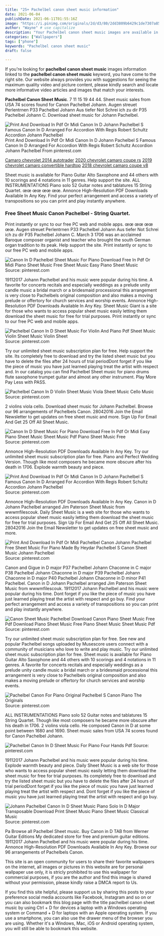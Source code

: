 ```yaml
---
title: "25+ Pachelbel canon sheet music information"
date: 2021-06-04
publishDate: 2021-06-11T01:55:16Z
image: "https://i.pinimg.com/originals/2d/d3/80/2dd3809b6429c1de7307a859f0827656.gif"
author: "Wayne" # use capitalize
description: "Your Pachelbel canon sheet music images are available in this site. Pachelbel canon sheet music are a topic that is being searched for and liked by netizens today. You can Get the Pachelbel canon sheet music files here. Find and Download all royalty-free photos."
categories: ["Wallpapers"]
tags: ["phone"]
keywords: "Pachelbel canon sheet music"
draft: false

---
```


If you're looking for **pachelbel canon sheet music** images information linked to the **pachelbel canon sheet music** keyword, you have come to the right  site.  Our website always  provides you with  suggestions  for seeing  the maximum  quality video and picture  content, please kindly search and locate more informative video articles and images  that match your interests.

**Pachelbel Canon Sheet Music**. 7 11 15 19 44 44. Sheet music sales from USA 74 scores found for Canon Pachelbel Johann. Augen streuet Perlentrnen P33 Pachelbel Johann Aus tiefer Not Schrei ich zu dir P35 Pachelbel Johann C. Download sheet music for Johann Pachelbel.

![Print And Download In Pdf Or Midi Canon In D Johann Pachelbel S Famous Canon In D Arranged For Accordion With Regis Robert Schultz Accordion Johann Pachelbel](https://i.pinimg.com/originals/a7/a1/80/a7a1805d65d75f2ba713e023f118bf04.jpg "Print And Download In Pdf Or Midi Canon In D Johann Pachelbel S Famous Canon In D Arranged For Accordion With Regis Robert Schultz Accordion Johann Pachelbel")
Print And Download In Pdf Or Midi Canon In D Johann Pachelbel S Famous Canon In D Arranged For Accordion With Regis Robert Schultz Accordion Johann Pachelbel From pinterest.com

[Camaro chevrolet 2014 autotrader](/camaro-chevrolet-2014-autotrader/)
[2020 chevrolet camaro coupe rs](/2020-chevrolet-camaro-coupe-rs/)
[2019 chevrolet camaro convertible hardtop](/2019-chevrolet-camaro-convertible-hardtop/)
[2018 chevrolet camaro coupe v8](/2018-chevrolet-camaro-coupe-v8/)

Sheet music is available for Piano Guitar Alto Saxophone and 44 others with 10 scorings and 4 notations in 11 genres. Help support the site. ALL INSTRUMENTATIONS Piano solo 52 Guitar notes and tablatures 15 String Quartet. œœ œœ œœ œœ. Annonce High-Resolution PDF Downloads Available In Any Key. Find your perfect arrangement and access a variety of transpositions so you can print and play instantly anywhere.

### Free Sheet Music Canon Pachelbel - String Quartet.

Print instantly or sync to our free PC web and mobile apps. œœ œœ œœ œœ. Augen streuet Perlentrnen P33 Pachelbel Johann Aus tiefer Not Schrei ich zu dir P35 Pachelbel Johann C. March 3 1706 was an acclaimed Baroque composer organist and teacher who brought the south German organ tradition to its peak. Help support the site. Print instantly or sync to our free PC web and mobile apps.


![Canon In D Pachelbel Sheet Music For Piano Download Free In Pdf Or Midi Piano Sheet Music Free Sheet Music Easy Piano Sheet Music](https://i.pinimg.com/originals/79/10/fd/7910fd6c5b75b8af4fe14f9a89109cb3.png "Canon In D Pachelbel Sheet Music For Piano Download Free In Pdf Or Midi Piano Sheet Music Free Sheet Music Easy Piano Sheet Music")
Source: pinterest.com

19112017 Johann Pachelbel and his music were popular during his time. A favorite for concerts recitals and especially weddings as a prelude unity candle music a bridal march or a bridesmaid processional this arrangement is very close to Pachelbels original composition and also makes a moving prelude or offertory for church services and worship events. Annonce High-Resolution PDF Downloads Available In Any Key. Sheet Music Giant is a site for those who wants to access popular sheet music easily letting them download the sheet music for free for trial purposes. Print instantly or sync to our free PC web and mobile apps.

![Pachelbel Canon In D Sheet Music For Violin And Piano Pdf Sheet Music Violin Sheet Music Violin Sheet](https://i.pinimg.com/originals/1a/d6/18/1ad618907a9dc31c83cd45a3a367387e.gif "Pachelbel Canon In D Sheet Music For Violin And Piano Pdf Sheet Music Violin Sheet Music Violin Sheet")
Source: pinterest.com

Try our unlimited sheet music subscription plan for free. Help support the site. Its completely free to download and try the listed sheet music but you have to delete the files after 24 hours of trial periodDont forget if you like the piece of music you have just learned playing treat the artist with respect and. In our catalog you can find Pachelbel Sheet music for piano drums flute saxophone trumpet guitar and almost any other instrument. Play More Pay Less with PASS.

![Pachelbel Canon In D Violin Sheet Music Viola Sheet Music Cello Music](https://i.pinimg.com/originals/74/2a/2b/742a2b197d0e9793f6af1607c3a9b127.png "Pachelbel Canon In D Violin Sheet Music Viola Sheet Music Cello Music")
Source: pinterest.com

2 violins viola cello. Download sheet music for Johann Pachelbel. Browse our 96 arrangements of Pachelbels Canon. 28042016 Join the Email Newsletter to get updates on free sheet music and more. Sign Up For Email And Get 25 Off All Sheet Music.

![Canon In D Sheet Music For Piano Download Free In Pdf Or Midi Easy Piano Sheet Music Sheet Music Pdf Piano Sheet Music Free](https://i.pinimg.com/originals/bf/47/52/bf475232dfd7c9b342f7c98f22e031a3.png "Canon In D Sheet Music For Piano Download Free In Pdf Or Midi Easy Piano Sheet Music Sheet Music Pdf Piano Sheet Music Free")
Source: pinterest.com

Annonce High-Resolution PDF Downloads Available In Any Key. Try our unlimited sheet music subscription plan for free. Piano and Perfect Wedding Version. Though like most composers he became more obscure after his death in 1706. Explode warmth beauty and piece.

![Print And Download In Pdf Or Midi Canon In D Johann Pachelbel S Famous Canon In D Arranged For Accordion With Regis Robert Schultz Accordion Johann Pachelbel](https://i.pinimg.com/originals/a7/a1/80/a7a1805d65d75f2ba713e023f118bf04.jpg "Print And Download In Pdf Or Midi Canon In D Johann Pachelbel S Famous Canon In D Arranged For Accordion With Regis Robert Schultz Accordion Johann Pachelbel")
Source: pinterest.com

Annonce High-Resolution PDF Downloads Available In Any Key. Canon in D Johann Pachelbel arranged Jim Paterson Sheet Music from wwwmfilescouk. Daily Sheet Music is a web site for those who wants to access popular sheet music easily letting them download the sheet music for free for trial purposes. Sign Up For Email And Get 25 Off All Sheet Music. 28042016 Join the Email Newsletter to get updates on free sheet music and more.

![Print And Download In Pdf Or Midi Pachelbel Canon Johann Pachelbel Free Sheet Music For Piano Made By Heydar Pachelbel S Canon Sheet Music Johann Pachelbel](https://i.pinimg.com/originals/c2/64/3f/c2643faca26767cf38145d2b11dcba34.png "Print And Download In Pdf Or Midi Pachelbel Canon Johann Pachelbel Free Sheet Music For Piano Made By Heydar Pachelbel S Canon Sheet Music Johann Pachelbel")
Source: pinterest.com

Canon and Gigue in D major P37 Pachelbel Johann Chaconne in C major P38 Pachelbel Johann Chaconne in D major P39 Pachelbel Johann Chaconne in D major P40 Pachelbel Johann Chaconne in D minor P41 Pachelbel. Canon in D Johann Pachelbel arranged Jim Paterson Sheet Music from wwwmfilescouk. 19112017 Johann Pachelbel and his music were popular during his time. Dont forget if you like the piece of music you have just learned playing treat the artist with respect and go buy. Find your perfect arrangement and access a variety of transpositions so you can print and play instantly anywhere.

![Canon Sheet Music Pachelbel Download Canon Piano Sheet Music Free Pdf Download Piano Sheet Music Free Piano Sheet Music Sheet Music Pdf](https://i.pinimg.com/736x/43/65/eb/4365ebc2e19b006ee9dd6f76caeb6ed5.jpg "Canon Sheet Music Pachelbel Download Canon Piano Sheet Music Free Pdf Download Piano Sheet Music Free Piano Sheet Music Sheet Music Pdf")
Source: pinterest.com

Try our unlimited sheet music subscription plan for free. See new and popular Pachelbel songs uploaded by Musescore users connect with a community of musicians who love to write and play music. Try our unlimited sheet music subscription plan for free. Sheet music is available for Piano Guitar Alto Saxophone and 44 others with 10 scorings and 4 notations in 11 genres. A favorite for concerts recitals and especially weddings as a prelude unity candle music a bridal march or a bridesmaid processional this arrangement is very close to Pachelbels original composition and also makes a moving prelude or offertory for church services and worship events.

![Pachelbel Canon For Piano Original Pachelbel S Canon Piano The Originals](https://i.pinimg.com/originals/fd/ed/a3/fdeda36d4cafeee223657625fe296a35.jpg "Pachelbel Canon For Piano Original Pachelbel S Canon Piano The Originals")
Source: pinterest.com

ALL INSTRUMENTATIONS Piano solo 52 Guitar notes and tablatures 15 String Quartet. Though like most composers he became more obscure after his death in 1706. 2 violins viola cello. He composed Canon in D at some point between 1680 and 1690. Sheet music sales from USA 74 scores found for Canon Pachelbel Johann.

![Pachelbel Canon In D Sheet Music For Piano Four Hands Pdf](https://i.pinimg.com/originals/4e/d5/3b/4ed53bc230eec89a1b453ef93e065dce.gif "Pachelbel Canon In D Sheet Music For Piano Four Hands Pdf")
Source: pinterest.com

19112017 Johann Pachelbel and his music were popular during his time. Explode warmth beauty and piece. Daily Sheet Music is a web site for those who wants to access popular sheet music easily letting them download the sheet music for free for trial purposes. Its completely free to download and try the listed sheet music but you have to delete the files after 24 hours of trial periodDont forget if you like the piece of music you have just learned playing treat the artist with respect and. Dont forget if you like the piece of music you have just learned playing treat the artist with respect and go buy.

![Johann Pachelbel Canon In D Sheet Music Piano Solo In D Major Transposable Download Print Sheet Music Piano Sheet Music Classical Music](https://i.pinimg.com/originals/2d/d3/80/2dd3809b6429c1de7307a859f0827656.gif "Johann Pachelbel Canon In D Sheet Music Piano Solo In D Major Transposable Download Print Sheet Music Piano Sheet Music Classical Music")
Source: pinterest.com

Pa Browse all Pachelbel Sheet music. Buy Canon in D TAB from Werner Guitar Editions My dedicated store for free and premium guitar editions. 19112017 Johann Pachelbel and his music were popular during his time. Annonce High-Resolution PDF Downloads Available In Any Key. Browse our 96 arrangements of Pachelbels Canon.

This site is an open community for users to share their favorite wallpapers on the internet, all images or pictures in this website are for personal wallpaper use only, it is stricly prohibited to use this wallpaper for commercial purposes, if you are the author and find this image is shared without your permission, please kindly raise a DMCA report to Us.

If you find this site helpful, please support us by sharing this posts to your preference social media accounts like Facebook, Instagram and so on or you can also bookmark this blog page with the title pachelbel canon sheet music by using Ctrl + D for devices a laptop with a Windows operating system or Command + D for laptops with an Apple operating system. If you use a smartphone, you can also use the drawer menu of the browser you are using. Whether it's a Windows, Mac, iOS or Android operating system, you will still be able to bookmark this website.
